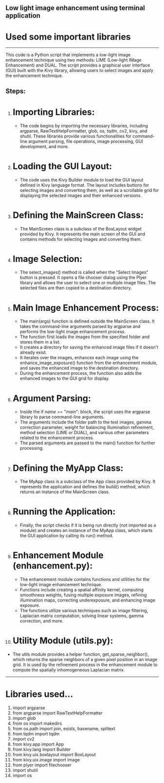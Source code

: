 ## Low light image enhancement using terminal application
# Used some important libraries
***
This code is a Python script that implements a low-light image enhancement technique using two methods: LIME (Low-light IMage Enhancement) and DUAL. The script provides a graphical user interface (GUI) built with the Kivy library, allowing users to select images and apply the enhancement technique.

## Steps:

1. # Importing Libraries:
   - The code begins by importing the necessary libraries, including argparse, RawTextHelpFormatter, glob, os, tqdm, cv2, kivy, and shutil. These libraries provide various functionalities for command-line argument parsing, file operations, image processing, GUI development, and more.

2. # Loading the GUI Layout:
   - The code uses the Kivy Builder module to load the GUI layout defined in Kivy language format. The layout includes buttons for selecting images and converting them, as well as a scrollable grid for displaying the selected images and their enhanced versions.

3. # Defining the MainScreen Class:
   - The MainScreen class is a subclass of the BoxLayout widget provided by Kivy. It represents the main screen of the GUI and contains methods for selecting images and converting them.

4. # Image Selection:
   - The select_images() method is called when the "Select Images" button is pressed. It opens a file chooser dialog using the Plyer library and allows the user to select one or multiple image files. The selected files are then copied to a destination directory.

5. # Main Image Enhancement Process:
   - The main(args) function is defined outside the MainScreen class. It takes the command-line arguments parsed by argparse and performs the low-light image enhancement process.
   - The function first loads the images from the specified folder and stores them in a list.
   - It creates a directory for saving the enhanced image files if it doesn't already exist.
   - It iterates over the images, enhances each image using the enhance_image_exposure() function from the enhancement module, and saves the enhanced image to the destination directory.
   - During the enhancement process, the function also adds the enhanced images to the GUI grid for display.

6. # Argument Parsing:
   - Inside the if _name_ == "_main_": block, the script uses the argparse library to parse command-line arguments.
   - The arguments include the folder path to the test images, gamma correction parameter, weight for balancing illumination refinement, method selection (LIME or DUAL), and various other parameters related to the enhancement process.
   - The parsed arguments are passed to the main() function for further processing.

7. # Defining the MyApp Class:
   - The MyApp class is a subclass of the App class provided by Kivy. It represents the application and defines the build() method, which returns an instance of the MainScreen class.

8. # Running the Application:
   - Finally, the script checks if it is being run directly (not imported as a module) and creates an instance of the MyApp class, which starts the GUI application by calling its run() method.

9. # Enhancement Module (enhancement.py):
   - The enhancement module contains functions and utilities for the low-light image enhancement technique.
   - Functions include creating a spatial affinity kernel, computing smoothness weights, fusing multiple exposure images, refining illumination maps, correcting underexposure, and enhancing image exposure.
   - The functions utilize various techniques such as image filtering, Laplacian matrix computation, solving linear systems, gamma correction, and more.

10. # Utility Module (utils.py):
   - The utils module provides a helper function, get_sparse_neighbor(), which returns the sparse neighbors of a given pixel position in an image grid. It is used by the refinement process in the enhancement module to compute the spatially inhomogeneous Laplacian matrix.
***


# Libraries used... 
1. import argparse
2. from argparse import RawTextHelpFormatter
3. import glob
4. from os import makedirs
5. from os.path import join, exists, basename, splitext
6. from tqdm import tqdm
7. import cv2
8. from kivy.app import App
9. from kivy.lang import Builder
10. from kivy.uix.boxlayout import BoxLayout
11. from kivy.uix.image import Image
12. from plyer import filechooser
13. import shutil
14. import os 

